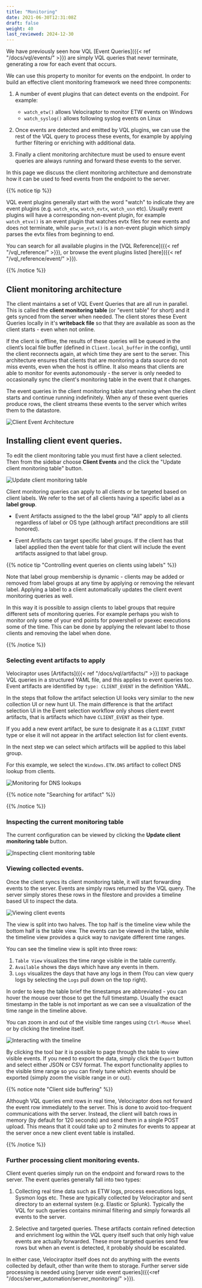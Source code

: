 ```yaml
---
title: "Monitoring"
date: 2021-06-30T12:31:08Z
draft: false
weight: 40
last_reviewed: 2024-12-30
---
```


We have previously seen how VQL [Event Queries]({{< ref
"/docs/vql/events/" >}}) are simply VQL queries that never terminate,
generating a row for each event that occurs.

We can use this property to monitor for events on the endpoint. In
order to build an effective client monitoring framework we need three
components:

1. A number of event plugins that can detect events on the
   endpoint. For example:
   - `watch_etw()` allows Velociraptor to monitor ETW events on Windows
   - `watch_syslog()` allows following syslog events on Linux

2. Once events are detected and emitted by VQL plugins, we can use the rest of
   the VQL query to process these events, for example by applying further
   filtering or enriching with additional data.

3. Finally a client monitoring architecture must be used to ensure
   event queries are always running and forward these events to the
   server.

In this page we discuss the client monitoring architecture and
demonstrate how it can be used to feed events from the endpoint to the
server.

{{% notice tip %}}

VQL event plugins generally start with the word "watch" to indicate they are
event plugins (e.g. `watch_etw`, `watch_evtx`, `watch_usn` etc). Usually event
plugins will have a corresponding non-event plugin, for example `watch_etvx()`
is an event plugin that watches evtx files for new events and does not
terminate, while `parse_evtx()` is a non-event plugin which simply parses the
evtx files from beginning to end.

You can search for all available plugins in the
[VQL Reference]({{< ref "/vql_reference/" >}}),
or browse the event plugins listed
[here]({{< ref "/vql_reference/event/" >}}).

{{% /notice %}}

## Client monitoring architecture

The client maintains a set of VQL Event Queries that are all run in parallel.
This is called the **client monitoring table** (or "event table" for short) and
it gets synced from the server when needed. The client stores these Event
Queries locally in it's **writeback file** so that they are available as soon as
the client starts - even when not online.

If the client is offline, the results of these queries will be queued in the
client’s local file buffer (defined in `Client.local_buffer` in the config),
until the client reconnects again, at which time they are sent to the server.
This architecture ensures that clients that are monitoring a data source do not
miss events, even when the host is offline. It also means that clients are able
to monitor for events autonomously - the server is only needed to occasionally
sync the client's monitoring table in the event that it changes.

The event queries in the client monitoring table start running when the client
starts and continue running indefinitely. When any of these event queries
produce rows, the client streams these events to the server which writes them to
the datastore.

![Client Event Architecture](client_events_arch.svg)


## Installing client event queries.

To edit the client monitoring table you must first have a client selected. Then
from the sidebar choose **Client Events** and the click the "Update client
monitoring table" button.

![Update client monitoring table](updating_client_events.svg)

Client monitoring queries can apply to all clients or be targeted based on
client labels. We refer to the set of all clients having a specific label as a
**label group**.

- Event Artifacts assigned to the the label group "All" apply to all clients
  regardless of label or OS type (although artifact preconditions are
  still honored).

- Event Artifacts can target specific label groups. If the client has
  that label applied then the event table for that client will include
  the event artifacts assigned to that label group.

{{% notice tip "Controlling event queries on clients using labels" %}}

Note that label group membership is dynamic - clients may be added or
removed from label groups at any time by applying or removing the
relevant label. Applying a label to a client automatically updates the
client event monitoring queries as well.

In this way it is possible to assign clients to label groups that require
different sets of monitoring queries. For example perhaps you wish to monitor
only some of your end points for powershell or psexec executions some of the
time. This can be done by applying the relevant label to those clients and
removing the label when done.

{{% /notice %}}

### Selecting event artifacts to apply

Velociraptor uses [Artifacts]({{< ref "/docs/vql/artifacts/" >}}) to package VQL
queries in a structured YAML file, and this applies to event queries too. Event
artifacts are identified by `type: CLIENT_EVENT` in the definition YAML.

In the steps that follow the artifact selection UI looks very similar to the new
collection UI or new hunt UI. The main difference is that the artifact selection
UI in the Event selection workflow only shows client event artifacts, that is
artifacts which have `CLIENT_EVENT` as their type.

If you add a new event artifact, be sure to designate it as a
`CLIENT_EVENT` type or else it will not appear in the artifact selection list
for client events.

In the next step we can select which artifacts will be applied to this label
group.

For this example, we select the `Windows.ETW.DNS` artifact to collect
DNS lookup from clients.

![Monitoring for DNS lookups](dns_monitoring.png)

{{% notice note "Searching for artifact" %}}







{{% /notice %}}

### Inspecting the current monitoring table

The current configuration can be viewed by clicking the
**Update client monitoring table** button.

![Inspecting client monitoring table](inspecting_table.svg)

### Viewing collected events.

Once the client syncs its client monitoring table, it will start
forwarding events to the server. Events are simply rows returned by
the VQL query. The server simply stores these rows in the filestore
and provides a timeline based UI to inspect the data.

![Viewing client events](viewing_client_events.png)

The view is split into two halves. The top half is the timeline view
while the bottom half is the table view. The events can be viewed in
the table, while the timeline view provides a quick way to navigate
different time ranges.

You can see the timeline view is split into three rows:

1. `Table View` visualizes the time range visible in the table currently.
2. `Available` shows the days which have any events in them.
3. `Logs` visualizes the days that have any logs in them (You can view query
   logs by selecting the `Logs` pull down on the top right).

In order to keep the table brief the timestamps are abbreviated - you
can hover the mouse over those to get the full timestamp. Usually the
exact timestamp in the table is not important as we can see a
visualization of the time range in the timeline above.

You can zoom in and out of the visible time ranges using `Ctrl-Mouse
Wheel` or by clicking the timeline itself.

![Interacting with the timeline](event-monitoring-1.png)

By clicking the tool bar it is possible to page through the table to
view visible events. If you need to export the data, simply click the
`Export` button and select either JSON or CSV format. The export
functionality applies to the visible time range so you can finely tune
which events should be exported (simply zoom the visible range in or
out).

{{% notice note "Client side buffering" %}}

Although VQL queries emit rows in real time, Velociraptor does not
forward the event row immediately to the server. This is done to avoid
too-frequent communications with the server. Instead, the client will
batch rows in memory (by default for 120 seconds) and send them in a
single POST upload. This means that it could take up to 2 minutes for
events to appear at the server once a new client event table is
installed.

{{% /notice %}}

### Further processing client monitoring events.

Client event queries simply run on the endpoint and forward rows to
the server. The event queries generally fall into two types:

1. Collecting real time data such as ETW logs, process executions
   logs, Sysmon logs etc. These are typically collected by
   Velociraptor and sent directory to an external system (e.g. Elastic
   or Splunk). Typically the VQL for such queries contains minimal
   filtering and simply forwards all events to the server.

2. Selective and targeted queries. These artifacts contain refined
   detection and enrichment log within the VQL query itself such that
   only high value events are actually forwarded. These more targeted
   queries send few rows but when an event is detected, it probably
   should be escalated.

In either case, Velociraptor itself does not do anything with the
events collected by default, other than write them to storage. Further
server side processing is needed using
[server side event queries]({{<ref "/docs/server_automation/server_monitoring/" >}}).
